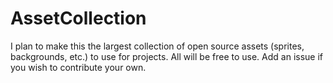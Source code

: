 # AssetCollection

I plan to make this the largest collection of open source assets (sprites, backgrounds, etc.) to use for projects. All will be free to use. Add an issue if you wish to contribute your own.